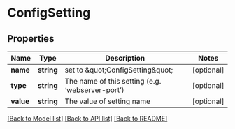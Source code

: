 # ConfigSetting

## Properties
Name | Type | Description | Notes
------------ | ------------- | ------------- | -------------
**name** | **string** | set to \&quot;ConfigSetting\&quot; | [optional] 
**type** | **string** | The name of this setting (e.g. ‘webserver-port’) | [optional] 
**value** | **string** | The value of setting name | [optional] 

[[Back to Model list]](../README.md#documentation-for-models) [[Back to API list]](../README.md#documentation-for-api-endpoints) [[Back to README]](../README.md)


